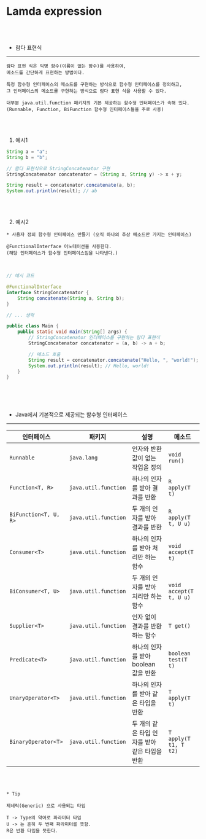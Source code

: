 # Lamda expression

<br /><br />

* 람다 표현식
---

```
람다 표현 식은 익명 함수(이름이 없는 함수)를 사용하여,
메소드를 간단하게 표현하는 방법이다.

특정 함수형 인터페이스의 메소드를 구현하는 방식으로 함수형 인터페이스를 정의하고,
그 인터페이스의 메소드를 구현하는 방식으로 람다 표현 식을 사용할 수 있다.

대부분 java.util.function 패키지의 기본 제공하는 함수형 인터페이스가 속해 있다.
(Runnable, Function, BiFunction 함수형 인터페이스들을 주로 사용)
```

<br /><br />

1. 예시1

```java
String a = "a";
String b = "b";

// 람다 표현식으로 StringConcatenator 구현
StringConcatenator concatenator = (String x, String y) -> x + y;

String result = concatenator.concatenate(a, b);
System.out.println(result); // ab
```

<br /><br />

2. 예시2

```
* 사용자 정의 함수형 인터페이스 만들기 (오직 하나의 추상 메소드만 가지는 인터페이스)

@FunctionalInterface 어노테이션을 사용한다.
(해당 인터페이스가 함수형 인터페이스임을 나타낸다.)
```

<br />

```java
// 예시 코드

@FunctionalInterface
interface StringConcatenator {
    String concatenate(String a, String b);
}

// ... 생략

public class Main {
    public static void main(String[] args) {
        // StringConcatenator 인터페이스를 구현하는 람다 표현식
        StringConcatenator concatenator = (a, b) -> a + b;

        // 메소드 호출
        String result = concatenator.concatenate("Hello, ", "world!");
        System.out.println(result); // Hello, world!
    }
}
```

<br /><br /><br />

* Java에서 기본적으로 제공되는 함수형 인터페이스
---

| 인터페이스            | 패키지                 | 설명                                       | 메소드                            |
|-----------------------|------------------------|--------------------------------------------|-----------------------------------|
| `Runnable`            | `java.lang`            | 인자와 반환값이 없는 작업을 정의              | `void run()`                     |
| `Function<T, R>`      | `java.util.function`   | 하나의 인자를 받아 결과를 반환                | `R apply(T t)`                   |
| `BiFunction<T, U, R>` | `java.util.function`   | 두 개의 인자를 받아 결과를 반환               | `R apply(T t, U u)`              |
| `Consumer<T>`         | `java.util.function`   | 하나의 인자를 받아 처리만 하는 함수           | `void accept(T t)`               |
| `BiConsumer<T, U>`    | `java.util.function`   | 두 개의 인자를 받아 처리만 하는 함수          | `void accept(T t, U u)`          |
| `Supplier<T>`         | `java.util.function`   | 인자 없이 결과를 반환하는 함수                | `T get()`                        |
| `Predicate<T>`        | `java.util.function`   | 하나의 인자를 받아 boolean 값을 반환          | `boolean test(T t)`              |
| `UnaryOperator<T>`    | `java.util.function`   | 하나의 인자를 받아 같은 타입을 반환            | `T apply(T t)`                  |
| `BinaryOperator<T>`   | `java.util.function`   | 두 개의 같은 타입 인자를 받아 같은 타입을 반환 | `T apply(T t1, T t2)`            |

<br /><br />

```
* Tip

제네릭(Generic) 으로 사용되는 타입

T -> Type의 약어로 파라미터 타입
U -> 는 흔히 두 번째 파라미터를 뜻함.
R은 반환 타입을 뜻한다.
```
